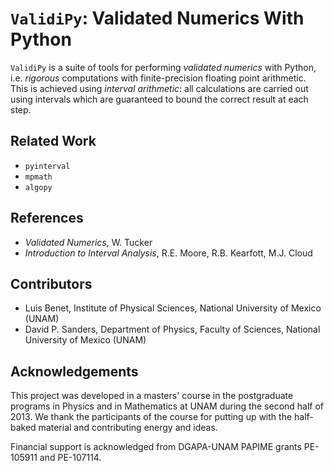 # `ValidiPy`: Validated Numerics With Python #
`ValidiPy` is a suite of tools for performing *validated numerics* with Python, i.e. *rigorous* computations with finite-precision floating point arithmetic. This is achieved using *interval arithmetic*: all calculations are carried out using intervals which are guaranteed to bound the correct result at each step.

## Related Work ##

- `pyinterval`
- `mpmath`
- `algopy`

## References ##
- *Validated Numerics*, W. Tucker
- *Introduction to Interval Analysis*, R.E. Moore, R.B. Kearfott, M.J. Cloud

## Contributors ##
- Luis Benet, Institute of Physical Sciences, National University of Mexico (UNAM)
- David P. Sanders, Department of Physics, Faculty of Sciences, National University of Mexico (UNAM)

## Acknowledgements ##
This project was developed in a masters' course in the postgraduate programs in Physics and in Mathematics at UNAM during the second half of 2013. We thank the participants of the course for putting up with the half-baked material and contributing energy and ideas.

Financial support is acknowledged from DGAPA-UNAM PAPIME grants PE-105911 and PE-107114. 
